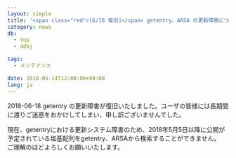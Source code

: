```yaml
---
layout: simple
title: '<span class="red">[6/18 復旧]</span> getentry、ARSA の更新障害について'
category: news
db:
  - top
  - ddbj

tags:
  - メンテナンス

date: 2018-05-14T12:00:00+09:00
lang: ja
---
```


<p><span class="red">2018-06-18 getentry の更新障害が復旧いたしました。ユーザの皆様には長期間に渡りご迷惑をおかけしてしまい、申し訳ございませんでした。</span></p>

<p>現在、getentryにおける更新システム障害のため、2018年5月5日以降に公開が予定されている塩基配列をgetentry、ARSAから検索することができません。<br>ご理解のほどよろしくお願いいたします。</p>
